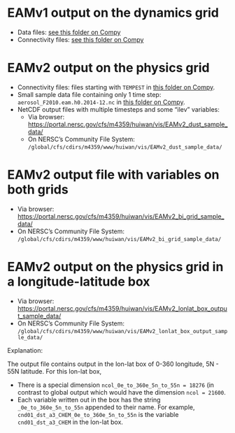 # EAMv1 output on the dynamics grid

- Data files: [see this folder on Compy](https://compy-dtn.pnl.gov/wanh895/ParaView_EAM/cubed_sphere/model_output_samples/)
- Connectivity files: [see this folder on Compy](https://compy-dtn.pnl.gov/wanh895/ParaView_EAM/cubed_sphere/connectivity_files/)

# EAMv2 output on the physics grid 

- Connectivity files: files starting with `TEMPEST` in [this folder on Compy](https://compy-dtn.pnl.gov/wanh895/ParaView_EAM/cubed_sphere/EAMv2/).
- Small sample data file containing only 1 time step: `aerosol_F2010.eam.h0.2014-12.nc` in [this folder on Compy](https://compy-dtn.pnl.gov/wanh895/ParaView_EAM/cubed_sphere/EAMv2/).
- NetCDF output files with multiple timesteps and some “ilev” variables:
  - Via browser: https://portal.nersc.gov/cfs/m4359/huiwan/vis/EAMv2_dust_sample_data/
  - On NERSC’s Community File System: `/global/cfs/cdirs/m4359/www/huiwan/vis/EAMv2_dust_sample_data/`

# EAMv2 output file with variables on both grids

- Via browser: https://portal.nersc.gov/cfs/m4359/huiwan/vis/EAMv2_bi_grid_sample_data/
- On NERSC’s Community File System: `/global/cfs/cdirs/m4359/www/huiwan/vis/EAMv2_bi_grid_sample_data/`

# EAMv2 output on the physics grid in a longitude-latitude box

- Via browser: https://portal.nersc.gov/cfs/m4359/huiwan/vis/EAMv2_lonlat_box_output_sample_data/
- On NERSC’s Community File System: `/global/cfs/cdirs/m4359/www/huiwan/vis/EAMv2_lonlat_box_output_sample_data/`

Explanation: 

The output file contains output in the lon-lat box of 0-360 longitude, 5N - 55N latitude. For this lon-lat box, 

- There is a special dimension `ncol_0e_to_360e_5n_to_55n = 18276` (in contrast to global output which would have the dimension `ncol = 21600`.
- Each variable written out in the box has the string `_0e_to_360e_5n_to_55n` appended to their name. For example, `cnd01_dst_a3_CHEM_0e_to_360e_5n_to_55n` is the variable `cnd01_dst_a3_CHEM` in the lon-lat box.
